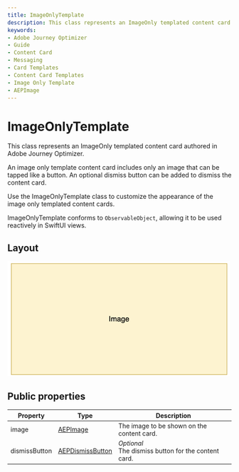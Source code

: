 ```yaml
---
title: ImageOnlyTemplate
description: This class represents an ImageOnly templated content card authored in Adobe Journey Optimizer.
keywords:
- Adobe Journey Optimizer
- Guide
- Content Card
- Messaging
- Card Templates
- Content Card Templates
- Image Only Template
- AEPImage
---
```


# ImageOnlyTemplate

This class represents an ImageOnly templated content card authored in Adobe Journey Optimizer.

An image only template content card includes only an image that can be tapped like a button. An optional dismiss button can be added to dismiss the content card.

Use the ImageOnlyTemplate class to customize the appearance of the image only templated content cards.

ImageOnlyTemplate conforms to `ObservableObject`, allowing it to be used reactively in SwiftUI views.

## Layout

<img src="../../assets/iOS/imageonlytemplate-layout.png" width="500"/>

## Public properties

| Property      | Type                                           | Description                                                  |
| ------------- | ---------------------------------------------- | ------------------------------------------------------------ |
| image         | [AEPImage](../UIElements/aepimage.md)          | The image to be shown on the content card.                   |
| dismissButton | [AEPDismissButton](../UIElements/aepdismissbutton.md) | *Optional*<br>The dismiss button for the content card.       |
